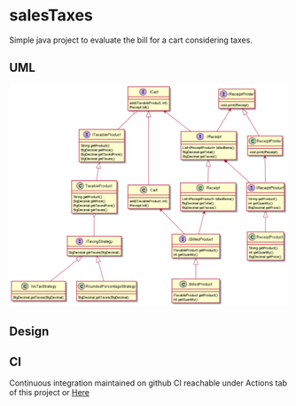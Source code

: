# salesTaxes

Simple java project to evaluate the bill for a cart considering taxes.

## UML
![project structure](docResources/architecture.png?raw=true "architecture")


## Design


## CI
Continuous integration maintained on github CI reachable under Actions tab of this project 
or [Here](https://github.com/luigiDB/salesTaxes/actions) 